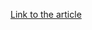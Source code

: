 [Link to the article](https://cyberint.com/blog/research/meet-uuloader-an-emerging-and-evasive-malicious-installer/)
